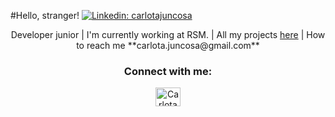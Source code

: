 #Hello, stranger!
[![Linkedin: carlotajuncosa](https://img.shields.io/badge/-carlotajuncosa-blue?style=flat-square&logo=Linkedin&logoColor=white&link=https://www.linkedin.com/in/carlota-juncosa)](https://www.linkedin.com/in/carlota-juncosa)
<p align="center">Developer junior | I'm currently working at RSM. | All my projects <a href="https://github.com/carlotajuncosa?tab=repositories" target="_blank">here</a> | How to reach me **carlota.juncosa@gmail.com** </p>

<h3 align="center">Connect with me:</h3>
<p align="center">
<a href="https://www.linkedin.com/in/carlota-juncosa" target="_blank"><img align="center" src="https://raw.githubusercontent.com/rahuldkjain/github-profile-readme-generator/master/src/images/icons/Social/linked-in-alt.svg" alt="Carlota Jncosa Fenech" height="30" width="40" /></a>
</p>
